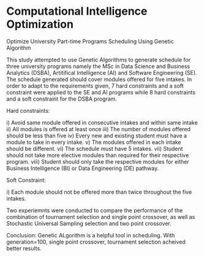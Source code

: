 # Computational Intelligence Optimization
Optimize University Part-time Programs Scheduling Using Genetic Algorithm

This study attempted to use Genetic Algorithms to generate schedule for three university programs namely the MSc in Data Science and Business Analytics (DSBA), Artitifical Intelligence (AI) and Software Engineering (SE). The schedule generated should cover modules offered for five intakes. 
In order to adapt to the requirements given, 7 hard constraints and a soft constraint were applied to the SE and AI programs while 8 hard constraints and a soft constraint for the DSBA program. 

Hard constraints:

i) Avoid same module offered in consecutive intakes and within same intake
ii) All modules is offered at least once
iii) The number of modules offered should be less than five
iv) Every new and existing student must have a module to take in every intake.
v) The modules offered in each intake should be different.
vi) The schedule must have 5 intakes.
vii) Student should not take more elective modules than required for their respective program. 
viii) Student should only take the respective modules for either Business Intelligence (BI) or Data Engineering (DE) pathway.

Soft Constraint:

i) Each module should not be offered more than twice throughout the five intakes.

Two experiemnts were conducted to compare the performance of the combination of tournament selection and single point crossover, as well as Stochastic Universal Sampling selection and two point crossover.

Conclusion:
Genetic ALgorithm is a helpful tool in scheduling. With generation=100, single point crossover, tournament selection acheived better results.
